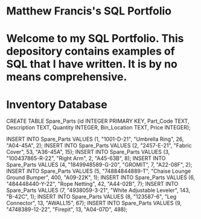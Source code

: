 # Matthew Francis's SQL Portfolio
# Welcome to my SQL Portfolio. This depository contains examples of SQL that I have written. It is by no means comprehensive.






# Inventory Database

CREATE TABLE Spare_Parts (id INTEGER PRIMARY KEY, Part_Code TEXT, Description TEXT, Quantity INTEGER, Bin_Location TEXT, Price INTEGER);

INSERT INTO Spare_Parts VALUES (1, "1001-D-21", "Umbrella Ring", 26, "A04-45A", 2);
INSERT INTO Spare_Parts VALUES (2, "2457-E-21", "Fabric Cover", 53, "A36-45A", 15);
INSERT INTO Spare_Parts VALUES (3, "100437865-R-22", "Right Arm",
2, "A45-63B", 8);
INSERT INTO Spare_Parts VALUES (4, "1849948589-G-20", "GROMIT", 7, "A22-08F", 2);
INSERT INTO Spare_Parts VALUES (5, "74884844889-T", "Chaise Lounge Ground Bumper", 400, "A09-22K", 1);
INSERT INTO Spare_Parts VALUES (6, "484448440-Y-22", "Rope Netting", 42, "A44-02B", 7);
INSERT INTO Spare_Parts VALUES (7, "4938059-3-21", "White Adjustable Leveler", 143, "B-42C", 1);
INSERT INTO Spare_Parts VALUES (8, "123587-6", "Leg Connector", 13, "AWALL15", 67);
INSERT INTO Spare_Parts VALUES (9, "4748389-12-22", "Firepit", 13, "A04-07D", 488);
